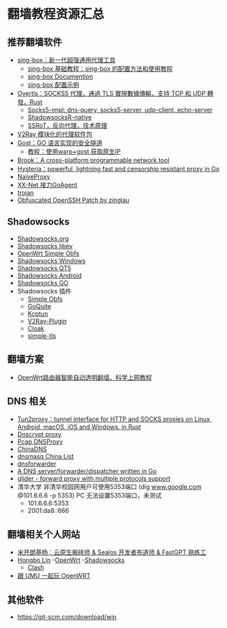 翻墙教程资源汇总
============

推荐翻墙软件
--------

- [sing-box：新一代超强通用代理工具](https://github.com/SagerNet/sing-box)
  - [sing-box 基础教程：sing-box 的配置方法和使用教程](https://icloudnative.io/posts/sing-box-tutorial/)
  - [sing-box Documention](https://sing-box.sagernet.org/)
  - [sing-box 配置示例](https://github.com/chika0801/sing-box-examples)
- [Overtls：SOCKS5 代理，通過 TLS 實現數據傳輸，支持 TCP 和 UDP 轉發。Rust](https://github.com/ShadowsocksR-Live/overtls)
  - [Socks5-impl:  dns-query, socks5-server, udp-client, echo-server](https://github.com/tun2proxy/socks5-impl)
  - [ShadowsocksR-native](https://github.com/ShadowsocksR-Live/shadowsocksr-native)
  - [SSRoT，反向代理，技术原理](https://github.com/ShadowsocksR-Live/shadowsocksr-native/wiki)
- [V2Ray 模块化的代理软件包](https://github.com/v2fly/v2ray-core)
- [Gost：GO 语言实现的安全隧道](https://github.com/ginuerzh/gost)
  - [教程：使用warp+gost 获取原生IP](https://ericjin.com/blog/%E4%BD%BF%E7%94%A8warp+gost-%E8%8E%B7%E5%8F%96%E5%8E%9F%E7%94%9FIP/)
- [Brook：A cross-platform programmable network tool](https://github.com/txthinking/brook)
- [Hysteria：powerful, lightning fast and censorship resistant proxy in Go](https://github.com/apernet/hysteria)
- [NaïveProxy](https://github.com/klzgrad/naiveproxy)
- [XX-Net 接力GoAgent](https://github.com/XX-net/XX-Net)
- [trojan](https://github.com/trojan-gfw/trojan)
- [Obfuscated OpenSSH Patch by zinglau](https://github.com/zinglau/obfuscated-openssh-patches)

Shadowsocks
----

- [Shadowsocks.org](https://shadowsocks.org)
- [Shadowsocks libev](https://github.com/shadowsocks/shadowsocks-libev)
- [OpenWrt Simple Obfs](https://github.com/aa65535/openwrt-simple-obfs)
- [Shadowsocks Windows](https://github.com/shadowsocks/shadowsocks-windows)
- [Shadowsocks QT5](https://github.com/shadowsocks/shadowsocks-qt5)
- [Shadowsocks Android](https://github.com/shadowsocks/shadowsocks-android)
- [Shadowsocks GO](https://github.com/shadowsocks/shadowsocks-go)
- Shadowsocks 插件
  - [Simple Obfs](https://github.com/shadowsocks/simple-obfs)
  - [GoQuite](https://github.com/cbeuw/GoQuiet)
  - [Kcptun](https://github.com/xtaci/kcptun)
  - [V2Ray-Plugin](https://github.com/shadowsocks/v2ray-plugin)
  - [Cloak](https://github.com/cbeuw/Cloak)
  - [simple-tls](https://github.com/IrineSistiana/simple-tls)

翻墙方案
--------

- [OpenWrt路由器智能自动透明翻墙、科学上网教程](https://fanqiang.software-download.name/)

DNS 相关
--------

- [Tun2proxy：tunnel interface for HTTP and SOCKS proxies on Linux, Android, macOS, iOS and Windows. in Rust](https://github.com/tun2proxy/tun2proxy)
- [Dnscrypt proxy](https://github.com/jedisct1/dnscrypt-proxy)
- [Pcap DNSProxy](https://github.com/chengr28/Pcap_DNSProxy)
- [ChinaDNS](https://github.com/aa65535/ChinaDNS)
- [dnsmasq China List](https://github.com/felixonmars/dnsmasq-china-list)
- [dnsforwarder](https://github.com/holmium/dnsforwarder)
- [A DNS server/forwarder/dispatcher written in Go](https://github.com/shawn1m/overture)
- [glider - forward proxy with multiple protocols support](https://github.com/nadoo/glider)
- 清华大学 非清华校园网用户可使用5353端口 (dig www.google.com @101.6.6.6 -p 5353) PC 无法设置5353端口，未测试
  - 101.6.6.6:5353
  - 2001:da8::666

翻墙相关个人网站
--------

- [米开朗基杨：云原生搬砖师 & Sealos 开发者布道师 & FastGPT 熟练工](https://icloudnative.io/posts/)
- [Hongbo Lin](https://linhongbo.com/)
  -[OpenWrt](https://linhongbo.com/tags/openwrt/)
  -[Shadowsocks](https://linhongbo.com/tags/shadowsocks/)
  - [Clash](https://linhongbo.com/tags/clash/)
- [跟 UMU 一起玩 OpenWRT](https://my.oschina.net/umu618/?tab=newest&catalogId=269802)

其他软件
--------

- <https://git-scm.com/download/win>
